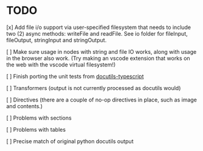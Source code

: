 # TODO

[x] Add file i/o support via user-specified filesystem that needs to include two (2) async methods: writeFile and readFile. See io folder for fileInput, fileOutput, stringInput and stringOutput.

[ ] Make sure usage in nodes with string and file IO works, along with usage in the browser also work. (Try making an vscode extension that works on the web with the vscode virtual filesystem!)

[ ] Finish porting the unit tests from [docutils-typescript](https://github.com/kaymccormick/docutils-typescript/tree/master/__tests__)

[ ] Transformers (output is not currently processed as docutils would)

[ ] Directives (there are a couple of no-op directives in place, such as image and contents.)

[ ] Problems with sections

[ ] Problems with tables

[ ] Precise match of original python docutils output
